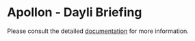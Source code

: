 # Apollon - Dayli Briefing

Please consult the detailed [documentation](Docs/Projektdokumentation.md) for more information.